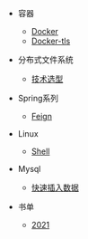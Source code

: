 - 容器
  - [Docker](container/docker.md)
  - [Docker-tls](container/docker-tls.md)

- 分布式文件系统
  - [技术选型](file/technicalSelection.md)

- Spring系列
  - [Feign](spring/feign.md)

- Linux
  - [Shell](linux/shell.md)

- Mysql
  - [快速插入数据](mysql/insertData.md)

- 书单
  - [2021](book/2021.md)
